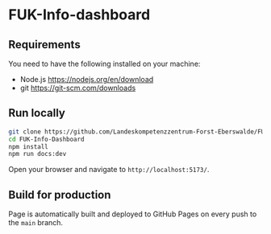 # FUK-Info-dashboard

## Requirements

You need to have the following installed on your machine:

- Node.js https://nodejs.org/en/download
- git https://git-scm.com/downloads

## Run locally

```bash
git clone https://github.com/Landeskompetenzzentrum-Forst-Eberswalde/FUK-Info-Dashboard.git
cd FUK-Info-Dashboard
npm install
npm run docs:dev
```

Open your browser and navigate to `http://localhost:5173/`.

## Build for production

Page is automatically built and deployed to GitHub Pages on every push to the `main` branch.
